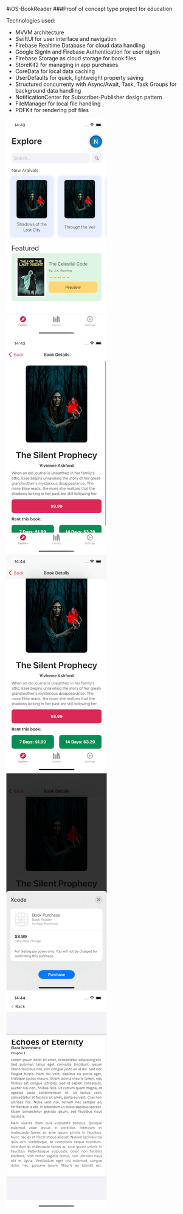 #iOS-BookReader
###Proof of concept type project for education

Technologies used:
* MVVM architecture
* SwiftUI for user interface and navigation
* Firebase Realtime Database for cloud data handling
* Google SignIn and Firebase Authentication for user signin
* Firebase Storage as cloud storage for book files
* StoreKit2 for managing in app purchases
* CoreData for local data caching
* UserDefaults for quick, lightweight property saving
* Structured concurrenty with Async/Await, Task, Task Groups for background data handling
* NotificationCenter for Subscriber-Publisher design pattern
* FileManager for local file handling
* PDFKit for rendering pdf files

![Screenshot of a bookreader app main screen](/screenshots/14.43.42.png) ![Screenshot of a bookreader app main screen](/screenshots/14.43.58.png) ![Screenshot of a bookreader app main screen](/screenshots/14.44.11.png)
![Screenshot of a bookreader app main screen](/screenshots/14.44.16.png) ![Screenshot of a bookreader app main screen](/screenshots/14.44.32.png) 
